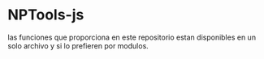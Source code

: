 # NPTools-js
las funciones que proporciona en este repositorio estan disponibles en un solo archivo y si lo prefieren por modulos.
